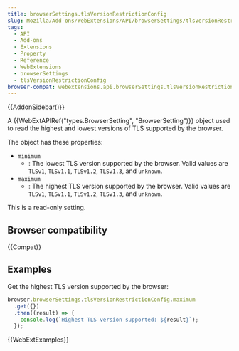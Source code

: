 ```yaml
---
title: browserSettings.tlsVersionRestrictionConfig
slug: Mozilla/Add-ons/WebExtensions/API/browserSettings/tlsVersionRestrictionConfig
tags:
  - API
  - Add-ons
  - Extensions
  - Property
  - Reference
  - WebExtensions
  - browserSettings
  - tlsVersionRestrictionConfig
browser-compat: webextensions.api.browserSettings.tlsVersionRestrictionConfig
---
```


{{AddonSidebar()}}

A {{WebExtAPIRef("types.BrowserSetting", "BrowserSetting")}} object used to read the highest and lowest versions of TLS supported by the browser.

The object has these properties:

- `minimum`
  - : The lowest TLS version supported by the browser. Valid values are `TLSv1`, `TLSv1.1`, `TLSv1.2`, `TLSv1.3`, and `unknown`.
- `maximum`
  - : The highest TLS version supported by the browser. Valid values are `TLSv1`, `TLSv1.1`, `TLSv1.2`, `TLSv1.3`, and `unknown`.

This is a read-only setting.

## Browser compatibility

{{Compat}}

## Examples

Get the highest TLS version supported by the browser:

```js
browser.browserSettings.tlsVersionRestrictionConfig.maximum
  .get({})
  .then((result) => {
    console.log(`Highest TLS version supported: ${result}`);
  });
```

{{WebExtExamples}}
